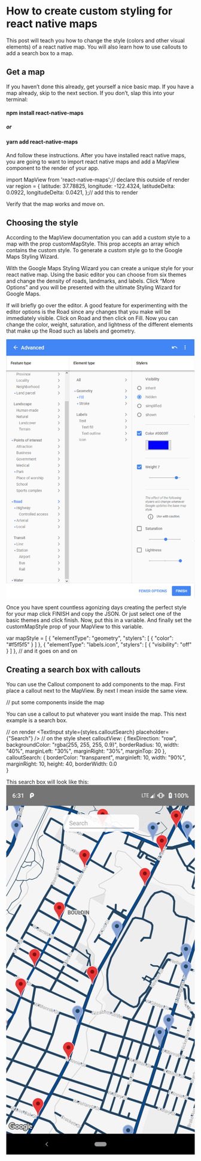 # How to create custom styling for react native maps 

This post will teach you how to change the style (colors and other visual elements) of a react native map. 
You will also learn how to use callouts to add a search box to a map. 

## Get a map 

If you haven’t done this already, get yourself a nice basic map. If you have a map already, skip to the next section. If you don’t, slap this into your terminal: 

#### npm install react-native-maps 
##### or 
#### yarn add react-native-maps

And follow these instructions. After you have installed react native maps, you are going to want to import react native maps and add a MapView component to the render of your app. 

import MapView from 'react-native-maps';// declare this outside of render 
var region = { 
latitude: 37.78825, 
longitude: -122.4324, 
latitudeDelta: 0.0922, 
longitudeDelta: 0.0421, 
};// add this to render 
<MapView 
initialRegion={region} 
/> 

Verify that the map works and move on. 

## Choosing the style 

According to the MapView documentation you can add a custom style to a map with the prop customMapStyle. This prop accepts an array which contains the custom style. To generate a custom style go to the Google Maps Styling Wizard. 

With the Google Maps Styling Wizard you can create a unique style for your react native map. Using the basic editor you can choose from six themes and change the density of roads, landmarks, and labels. Click “More Options” and you will be presented with the ultimate Styling Wizard for Google Maps. 

If will briefly go over the editor. A good feature for experimenting with the editor options is the Road since any changes that you make will be immediately visible. Click on Road and then click on Fill. Now you can change the color, weight, saturation, and lightness of the different elements that make up the Road such as labels and geometry. 

![](https://github.com/rahulwadhwa238/How-to-create-custom-styling-for-react-native-maps/blob/4c460e762018cb8c9d60d51b5ddd70e2714aefdd/google.png?raw=true)

Once you have spent countless agonizing days creating the perfect style for your map click FINISH and copy the JSON. Or just select one of the basic themes and click finish. Now, put this in a variable. And finally set the customMapStyle prop of your MapView to this variable. 

var mapStyle = [ 
{ "elementType": "geometry", "stylers": [ { "color": "#f5f5f5" } ] }, 
{ "elementType": "labels.icon", "stylers": [ { "visibility": "off" } ] }, 
// and it goes on and on<MapView 
initialRegion={region} 
customMapStyle={mapStyle} 
/> 

## Creating a search box with callouts 

You can use the Callout component to add components to the map. First place a callout next to the MapView. By next I mean inside the same view. 

<View> 
<MapView 
initialRegion={region} 
customMapStyle={mapStyle} 
/> 
<Callout> 
// put some components inside the map 
</Callout> 
</View> 

You can use a callout to put whatever you want inside the map. This next example is a search box. 

// on render 
<View> 
<MapView 
initialRegion={region} 
customMapStyle={mapStyle} 
/> 
<Callout> 
<View style={styles.calloutView} > 
<TextInput style={styles.calloutSearch} 
placeholder={"Search"} 
/> 
</View>
</Callout> 
</View>// on the style sheet 
calloutView: { 
flexDirection: "row", 
backgroundColor: "rgba(255, 255, 255, 0.9)", 
borderRadius: 10, 
width: "40%", 
marginLeft: "30%", 
marginRight: "30%", 
marginTop: 20 
}, 
calloutSearch: { 
borderColor: "transparent", 
marginleft: 10, 
width: "90%", 
marginRight: 10, 
height: 40, 
borderWidth: 0.0  
} 

This search box will look like this: 
![](https://github.com/rahulwadhwa238/How-to-create-custom-styling-for-react-native-maps/blob/main/map-view.png?raw=true)
